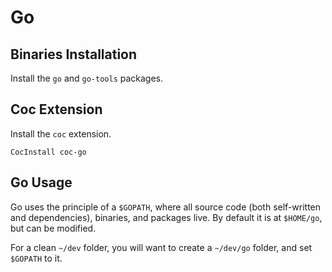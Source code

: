 # Go

## Binaries Installation

Install the `go` and `go-tools` packages.

## Coc Extension

Install the `coc` extension.

```viml
CocInstall coc-go
```

## Go Usage

Go uses the principle of a `$GOPATH`, where all source code (both self-written and dependencies),
binaries, and packages live. By default it is at `$HOME/go`, but can be modified.

For a clean `~/dev` folder, you will want to create a `~/dev/go` folder, and set `$GOPATH` to it.
